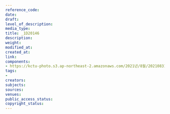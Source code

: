 ```yaml
---
reference_code: 
date: 
draft: 
level_of_description: 
media_type: 
title: _1D20146
description: 
weight: 
modified_at: 
created_at: 
link: 
components:
- https://kctu-photo.s3.ap-northeast-2.amazonaws.com/2021년/8월/20210831_보건의료노조+총파업지지+민주노총+시민사회+공동기자회견/_1D20146.jpg
tags:
- 
creators: 
subjects: 
sources: 
venues: 
public_access_status: 
copyright_status: 
---
```

